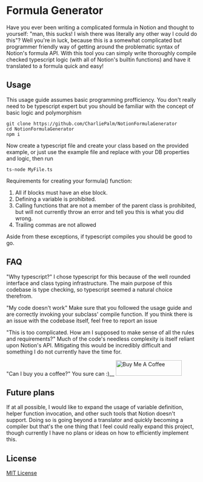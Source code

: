 # Formula Generator

Have you ever been writing a complicated formula in Notion and thought to yourself: "man, this sucks! I wish there was literally any other way I could do this"?
Well you're in luck, because this is a somewhat complicated but programmer friendly way of getting around the problematic syntax of Notion's formula API.
With this tool you can simply write thoroughly compile checked typescript logic (with all of Notion's builtin functions) and have it translated to a formula quick and easy!

## Usage

This usage guide assumes basic programming profficiency. You don't really need to be typescript expert but you should be familiar with the concept of basic logic and polymorphism

    git clone https://github.com/CharliePalm/NotionFormulaGenerator
    cd NotionFormulaGenerator
    npm i
Now create a typescript file and create your class based on the provided example, or just use the example file and replace with your DB properties and logic, then run
    
    ts-node MyFile.ts

Requirements for creating your formula() function:

1. All if blocks must have an else block.
2. Defining a variable is prohibited.
3. Calling functions that are not a member of the parent class is prohibited, but will not currently throw an error and tell you this is what you did wrong.
3. Trailing commas are not allowed

Aside from these exceptions, if typescript compiles you should be good to go.

## FAQ

"Why typescript?"
I chose typescript for this because of the well rounded interface and class typing infrastructure. The main purpose of this codebase is type checking, so typescript seemed a natural choice therefrom.

"My code doesn't work"
Make sure that you followed the usage guide and are correctly invoking your subclass' compile function. If you think there is an issue with the codebase itself, feel free to report an issue

"This is too complicated. How am I supposed to make sense of all the rules and requirements?"
Much of the code's needless complexity is itself reliant upon Notion's API. Mitigating this would be incredibly difficult and something I do not currently have the time for.

"Can I buy you a coffee?"
You sure can :)__
<a href="https://www.buymeacoffee.com/charliepalm" target="_blank"><img src="https://cdn.buymeacoffee.com/buttons/default-orange.png" alt="Buy Me A Coffee" height="41" width="174"></a>

## Future plans

If at all possible, I would like to expand the usage of variable definition, helper function invocation, and other such tools that Notion doesn't support. 
Doing so is going beyond a translator and quickly becoming a compiler but that's the one thing that I feel could really expand this project, though currently I have no plans or ideas on how to efficiently implement this.

## License
[MIT License](https://opensource.org/licenses/MIT) 
